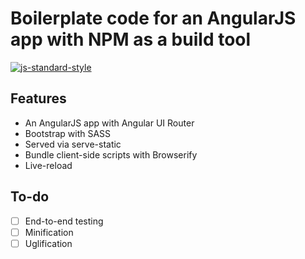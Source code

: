 Boilerplate code for an AngularJS app with NPM as a build tool
==============================================================

[![js-standard-style](https://img.shields.io/badge/code%20style-standard-brightgreen.svg)](http://standardjs.com/)

Features
--------

- An AngularJS app with Angular UI Router
- Bootstrap with SASS
- Served via serve-static
- Bundle client-side scripts with Browserify
- Live-reload

To-do
-----

- [ ] End-to-end testing
- [ ] Minification
- [ ] Uglification
